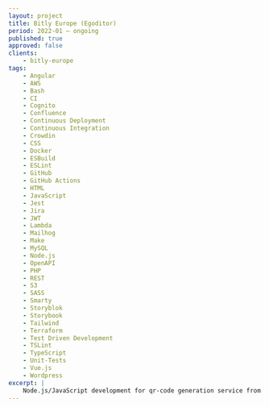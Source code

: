 ```yaml
---
layout: project
title: Bitly Europe (Egoditor)
period: 2022-01 – ongoing
published: true
approved: false
clients:
    - bitly-europe
tags:
    - Angular
    - AWS
    - Bash
    - CI
    - Cognito
    - Confluence
    - Continuous Deployment
    - Continuous Integration
    - Crowdin
    - CSS
    - Docker
    - ESBuild
    - ESLint
    - GitHub
    - GitHub Actions
    - HTML
    - JavaScript
    - Jest
    - Jira
    - JWT
    - Lambda
    - Mailhog
    - Make
    - MySQL
    - Node.js
    - OpenAPI
    - PHP
    - REST
    - S3
    - SASS
    - Smarty
    - Storyblok
    - Storybook
    - Tailwind
    - Terraform
    - Test Driven Development
    - TSLint
    - TypeScript
    - Unit-Tests
    - Vue.js
    - Wordpress
excerpt: |
    Node.js/JavaScript development for qr-code generation service from germany.
---
```

